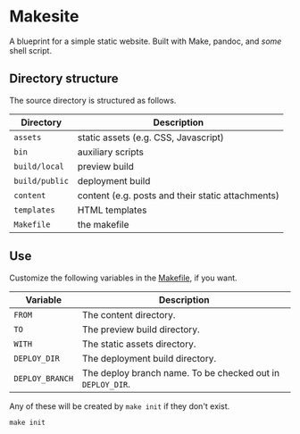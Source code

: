 # Makesite

A blueprint for a simple static website.
Built with Make, pandoc, and *some* shell script.

## Directory structure

The source directory is structured as follows.

  Directory      | Description
  -------------- | --------------------------------------------------
  `assets`       |  static assets (e.g. CSS, Javascript)
  `bin`          |  auxiliary scripts
  `build/local`  |  preview build
  `build/public` |  deployment build
  `content`      |  content (e.g. posts and their static attachments)
  `templates`    |  HTML templates
  `Makefile`     |  the makefile

## Use

Customize the following variables in the [Makefile](Makefile), if you want.

  Variable        | Description
  --------------- | ----------------------------------------------------------
  `FROM`          | The content directory.
  `TO`            | The preview build directory.
  `WITH`          | The static assets directory.
  `DEPLOY_DIR`    | The deployment build directory.
  `DEPLOY_BRANCH` | The deploy branch name. To be checked out in `DEPLOY_DIR`.

Any of these will be created by `make init` if they don't exist.

    make init

